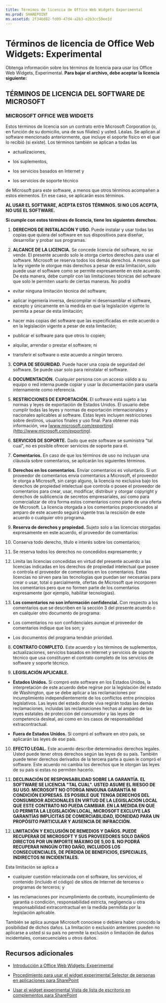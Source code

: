 ```yaml
---
title: Términos de licencia de Office Web Widgets Experimental
ms.prod: SHAREPOINT
ms.assetid: 2f346d82-fd09-47d4-a2b3-e2b3cc59ee1d
---
```



# Términos de licencia de Office Web Widgets: Experimental
Obtenga información sobre los términos de licencia para usar los Office Web Widgets, Experimental.
 **Para bajar el archivo, debe aceptar la licencia siguiente:**
  
    
    


## TÉRMINOS DE LICENCIA DEL SOFTWARE DE MICROSOFT


### MICROSOFT OFFICE WEB WIDGETS

Estos términos de licencia son un contrato entre Microsoft Corporation (o, en función de su domicilio, una de sus filiales) y usted. Léalas. Se aplican al software mencionado anteriormente, que incluye el soporte físico en el que lo recibió (si existe). Los términos también se aplican a todas las
  
    
    

- actualizaciones,
    
  
- los suplementos,
    
  
- los servicios basados en Internet y
    
  
- los servicios de soporte técnico
    
  
de Microsoft para este software, a menos que otros términos acompañen a estos elementos. En ese caso, se aplicarán esos términos.
  
    
    
 **AL USAR EL SOFTWARE, ACEPTA ESTOS TÉRMINOS. SI NO LOS ACEPTA, NO USE EL SOFTWARE.**
  
    
    
 **Si cumple con estos términos de licencia, tiene los siguientes derechos.**
  
    
    

1. **DERECHOS DE INSTALACIÓN Y USO.** Puede instalar y usar todas las copias que quiera del software en sus dispositivos para diseñar, desarrollar y probar sus programas.
    
  
2. **ALCANCE DE LA LICENCIA.** Se concede licencia del software, no se vende. El presente acuerdo solo le otorga ciertos derechos para usar el software. Microsoft se reserva todos los demás derechos. A menos que la ley vigente le otorgue más derechos a pesar de esta limitación, solo puede usar el software como se permite expresamente en este acuerdo. De esta manera, debe cumplir con las limitaciones técnicas del software que solo le permiten usarlo de ciertas maneras. No podrá
    
  - evitar ninguna limitación técnica del software;
    
  
  - aplicar ingeniería inversa, descompilar ni desensamblar el software, excepto y únicamente en la medida en que la legislación vigente lo permita a pesar de esta limitación;
    
  
  - hacer más copias del software que las especificadas en este acuerdo o en la legislación vigente a pesar de esta limitación;
    
  
  - publicar el software para que otros lo copien;
    
  
  - alquilar, arrendar o prestar el software; ni
    
  
  - transferir el software o este acuerdo a ningún tercero.
    
  
3. **COPIA DE SEGURIDAD.** Puede hacer una copia de seguridad del software. Se puede usar solo para reinstalar el software.
    
  
4. **DOCUMENTACIÓN.** Cualquier persona con un acceso válido a su equipo o red interna puede copiar y usar la documentación para usarla internamente como referencia.
    
  
5. **RESTRICCIONES DE EXPORTACIÓN.** El software está sujeto a las normas y leyes de exportación de Estados Unidos. El usuario debe cumplir todas las leyes y normas de exportación internacionales y nacionales aplicables al software. Estas leyes incluyen restricciones sobre destinos, usuarios finales y uso final. Para obtener más información, vea [www.microsoft.com/exporting](http://www.microsoft.com/exporting).
    
  
6. **SERVICIOS DE SOPORTE.** Dado que este software se suministra "tal cual", no es posible ofrecer servicios de soporte para él.
    
  
7. **Comentarios.** En caso de que los términos de uso no incluyan una cláusula sobre comentarios, se aplicarán los siguientes términos.
    
1. **Derechos en los comentarios.** Enviar comentarios es voluntario. Si un proveedor de comentarios envía comentarios a Microsoft, el proveedor le otorga a Microsoft, sin cargo alguno, la licencia no exclusiva bajo los derechos de propiedad intelectual que controla o posee el proveedor de comentarios para crear, usar, modificar, distribuir y otorgar copyright y derechos de sublicencia de secretos empresariales, así como para comercializar de otra forma estos comentarios como parte de una oferta de Microsoft. La licencia otorgada a los comentarios proporcionados al amparo de este acuerdo seguirá vigente tras la rescisión de este acuerdo o cualquier otro programa.
    
  
2. **Reserva de derechos y propiedad.** Sujeto solo a las licencias otorgadas expresamente en este acuerdo, el proveedor de comentarios:
    
1. Conserva todo derecho, título e interés sobre los comentarios;
    
  
2. Se reserva todos los derechos no concedidos expresamente; y
    
  
3. Limita las licencias concedidas en virtud del presente acuerdo a las licencias indicadas en los derechos de propiedad intelectual que posee o controla el proveedor de comentarios en los comentarios. Estas licencias no sirven para las tecnologías que puedan ser necesarias para crear o usar, total o parcialmente, ofertas de Microsoft que incorporen los comentarios pero que no formen parte de los comentarios expresamente (por ejemplo, habilitar tecnologías).
    
  
3. **Los comentarios no son información confidencial.** Con respecto a los comentarios que se describen en la sección 3 del presente acuerdo o en cualquier otro documento de programa:
    
  - Los comentarios no son confidenciales aunque el proveedor de comentarios indique que los son; y
    
  
  - Los documentos del programa tendrán prioridad.
    
  
8. **CONTRATO COMPLETO.** Este acuerdo y los términos de suplementos, actualizaciones, servicios basados en Internet y servicios de soporte técnico que usa constituyen el contrato completo de los servicios de software y soporte técnico.
    
  
9. **LEGISLACIÓN APLICABLE.**
    
  - **Estados Unidos.** Si compró este software en los Estados Unidos, la interpretación de este acuerdo debe regirse por la legislación del estado de Washington, que se debe aplicar a las reclamaciones por incumplimiento independientemente de los conflictos entre principios legislativos. Las leyes del estado donde viva regirán todas las demás reclamaciones, incluidas las reclamaciones hechas al amparo de las leyes estatales de protección del consumidor y las leyes de competencia desleal, así como en los casos de responsabilidad extracontractual.
    
  
  - **Fuera de Estados Unidos.** Si compró el software en otro país, se aplicarán las leyes de ese país.
    
  
10. **EFECTO LEGAL.** Este acuerdo describe determinados derechos legales. Usted puede tener otros derechos según las leyes de su país. También puede tener derechos derivados de la tercera parte a quien le compró el software. Este acuerdo no cambia los derechos que le otorgan las leyes de su país si estas no permiten hacerlo.
    
  
11. **DECLINACIÓN DE RESPONSABILIDAD SOBRE LA GARANTÍA. EL SOFTWARE SE LICENCIA "TAL CUAL". USTED ASUME EL RIESGO DE SU USO. MICROSOFT NO OTORGA NINGUNA GARANTÍA NI CONDICIÓN EXPRESAS. ES POSIBLE QUE TENGA DERECHOS DEL CONSUMIDOR ADICIONALES EN VIRTUD DE LA LEGISLACIÓN LOCAL QUE ESTE CONTRATO NO PUEDA CAMBIAR. EN LA MEDIDA EN QUE LO PERMITA LA LEGISLACIÓN LOCAL, MICROSOFT EXCLUYE LAS GARANTÍAS IMPLÍCITAS DE COMERCIABILIDAD, IDONEIDAD PARA UN PROPÓSITO PARTICULAR Y AUSENCIA DE INFRACCIÓN.**
    
  
12. **LIMITACIÓN Y EXCLUSIÓN DE REMEDIOS Y DAÑOS. PUEDE RECUPERAR DE MICROSOFT Y SUS PROVEEDORES SOLO DAÑOS DIRECTOS POR UN IMPORTE MÁXIMO DE 5,00 $. NO PODRÁ RECUPERAR NINGÚN OTRO DAÑO, INCLUIDOS LOS CONSECUENCIALES, DE PÉRDIDA DE BENEFICIOS, ESPECIALES, INDIRECTOS NI INCIDENTALES.**
    
  
Esta limitación se aplica a
  
    
    

- cualquier cuestión relacionada con el software, los servicios, el contenido (incluido el código) de sitios de Internet de terceros o programas de terceros; y
    
  
- las reclamaciones por incumplimiento de contrato, incumplimiento de garantía o condición, responsabilidad estricta, negligencia u otra responsabilidad extracontractual en la medida permitida por la legislación aplicable.
    
  
También se aplica aunque Microsoft conociese o debiera haber conocido la posibilidad de dichos daños. La limitación o exclusión anteriores pueden no aplicarse a usted si su país no permite la exclusión o limitación de daños incidentales, consecuenciales u otros daños.
  
    
    

## Recursos adicionales
<a name="bk_addresources"> </a>


-  [Introducción a Office Web Widgets: Experimental](office-web-widgetsexperimental-overview.md)
    
  
-  [Procedimiento para usar el widget experimental Selector de personas en aplicaciones para SharePoint](use-the-experimental-people-picker-widget-in-sharepoint-add-ins.md)
    
  
-  [Usar el widget experimental Vista de lista de escritorio en complementos para SharePoint](use-the-experimental-desktop-list-view-widget-in-sharepoint-add-ins.md)
    
  

